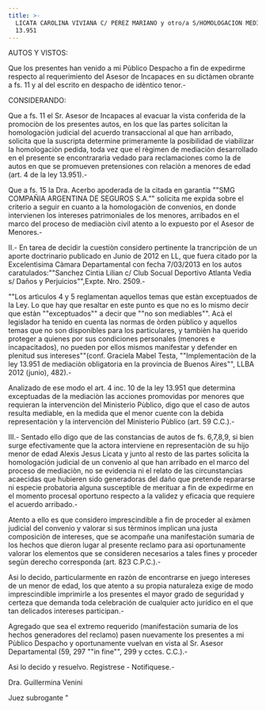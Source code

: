 ```yaml
---
title: >-
  LICATA CAROLINA VIVIANA C/ PEREZ MARIANO y otro/a S/HOMOLOGACION MEDIACION LEY
  13.951
---
```

AUTOS Y VISTOS:

Que los presentes han venido a mi Pùblico Despacho a fin de expedirme respecto al requerimiento del Asesor de Incapaces en su dictàmen obrante a fs. 11 y al del escrito en despacho de idèntico tenor.-

CONSIDERANDO:

Que a fs. 11 el Sr. Asesor de Incapaces al evacuar la vista conferida de la promociòn de los presentes autos, en los que las partes solicitan la homologaciòn judicial del acuerdo transaccional al que han arribado, solicita que la suscripta determine primeramente la posibilidad de viabilizar la homologaciòn pedida, toda vez que el règimen de mediaciòn desarrollado en el presente se encontrararìa vedado para reclamaciones como la de autos en que se promueven pretensiones con relaciòn a menores de edad (art. 4 de la ley 13.951).-

Que a fs. 15 la Dra. Acerbo apoderada de la citada en garantia ""SMG COMPAÑIA ARGENTINA DE SEGUROS S.A."" solicita me expida sobre el criterio a seguir en cuanto a la homologaciòn de convenios, en donde intervienen los intereses patrimoniales de los menores, arribados en el marco del proceso de mediaciòn civil atento a lo expuesto por el Asesor de Menores.-

II.- En tarea de decidir la cuestiòn considero pertinente la trancripciòn de un aporte doctrinario publicado en Junio de 2012 en LL, que fuera citado por la Excelentìsima Càmara Departamental con fecha 7/03/2013 en los autos caratulados:""Sanchez Cintia Lilian c/ Club Socual Deportivo Atlanta Vedia s/ Daños y Perjuicios"",Expte. Nro. 2509.-

""Los artìculos 4 y 5 reglamentan aquellos temas que estàn exceptuados de la Ley. Lo que hay que resaltar en este punto es que no es lo mismo decir que estàn ""exceptuados"" a decir que ""no son mediables"". Acà el legislador ha tenido en cuenta las normas de òrden pùblico y aquellos temas que no son disponibles para los particulares, y tambièn ha querido proteger a quienes por sus condiciones personales (menores e incapacitados), no pueden por ellos mismos manifestar y defender en plenitud sus intereses""(conf. Graciela Mabel Testa, ""Implementaciòn de la ley 13.951 de mediaciòn obligatoria en la provincia de Buenos Aires"", LLBA 2012 (junio), 482).-

Analizado de ese modo el art. 4 inc. 10 de la ley 13.951 que determina exceptuadas de la mediaciòn las acciones promovidas por menores que requieran la intervenciòn del Ministerio Pùblico, digo que el caso de autos resulta mediable, en la medida que el menor cuente con la debida representaciòn y la intervenciòn del Ministerio Pùblico (art. 59 C.C.).-

III.- Sentado ello digo que de las constancias de autos de fs. 6,7,8,9, si bien surge efectivamente que la actora interviene en representaciòn de su hijo menor de edad Alexis Jesus Licata y junto al resto de las partes solicita la homologación judicial de un convenio al que han arribado en el marco del proceso de mediaciòn, no se evidencia ni el relato de las circunstancias acaecidas que hubieren sido generadoras del daño que pretende repararse ni especie probatoria alguna susceptible de merituar a fin de expedirme en el momento procesal oportuno respecto a la validez y eficacia que requiere el acuerdo arribado.-

Atento a ello es que considero imprescindible a fin de proceder al exàmen judicial del convenio y valorar si sus tèrminos implican una justa composiciòn de intereses, que se acompañe una manifestaciòn sumaria de los hechos que dieron lugar al presente reclamo para asi oportunamente valorar los elementos que se consideren necesarios a tales fines y proceder segùn derecho corresponda (art. 823 C.P.C.).-

Asi lo decido, particularmente en razòn de encontrarse en juego intereses de un menor de edad, los que atento a su propia naturaleza exige de modo imprescindible imprimirle a los presentes el mayor grado de seguridad y certeza que demanda toda celebración de cualquier acto jurídico en el que tan delicados intereses participan.-

Agregado que sea el extremo requerido (manifestaciòn sumaria de los hechos generadores del reclamo) pasen nuevamente los presentes a mi Pùblico Despacho y oportunamente vuelvan en vista al Sr. Asesor Departamental (59, 297 ""in fine"", 299 y cctes. C.C.).-

Asi lo decido y resuelvo. Registrese - Notifiquese.-



Dra. Guillermina Venini

Juez subrogante
"
